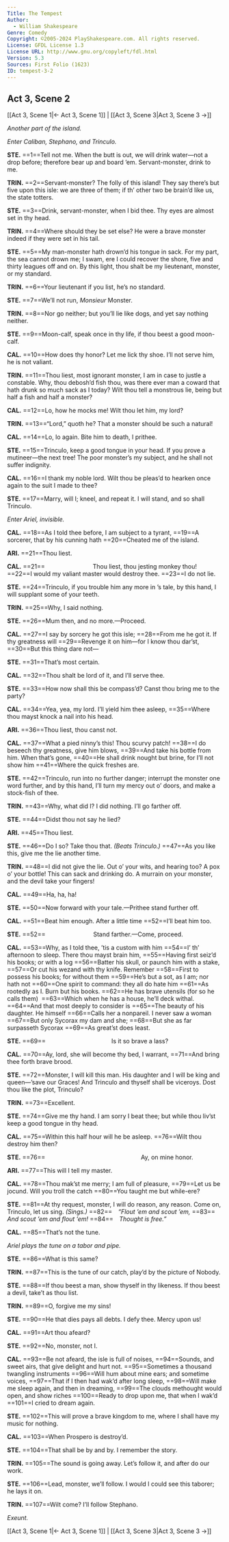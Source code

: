 ```yaml
---
Title: The Tempest
Author: 
  - William Shakespeare
Genre: Comedy
Copyright: ©2005-2024 PlayShakespeare.com. All rights reserved.
License: GFDL License 1.3
License URL: http://www.gnu.org/copyleft/fdl.html
Version: 5.3
Sources: First Folio (1623)
ID: tempest-3-2
---
```


## Act 3, Scene 2
[[Act 3, Scene 1|← Act 3, Scene 1]] | [[Act 3, Scene 3|Act 3, Scene 3 →]]

*Another part of the island.*

*Enter Caliban, Stephano, and Trinculo.*

**STE.**
==1==Tell not me. When the butt is out, we will drink water—not a drop before; therefore bear up and board ’em. Servant-monster, drink to me.

**TRIN.**
==2==Servant-monster? The folly of this island! They say there’s but five upon this isle: we are three of them; if th’ other two be brain’d like us, the state totters.

**STE.**
==3==Drink, servant-monster, when I bid thee. Thy eyes are almost set in thy head.

**TRIN.**
==4==Where should they be set else? He were a brave monster indeed if they were set in his tail.

**STE.**
==5==My man-monster hath drown’d his tongue in sack. For my part, the sea cannot drown me; I swam, ere I could recover the shore, five and thirty leagues off and on. By this light, thou shalt be my lieutenant, monster, or my standard.

**TRIN.**
==6==Your lieutenant if you list, he’s no standard.

**STE.**
==7==We’ll not run, *Monsieur* Monster.

**TRIN.**
==8==Nor go neither; but you’ll lie like dogs, and yet say nothing neither.

**STE.**
==9==Moon-calf, speak once in thy life, if thou beest a good moon-calf.

**CAL.**
==10==How does thy honor? Let me lick thy shoe. I’ll not serve him, he is not valiant.

**TRIN.**
==11==Thou liest, most ignorant monster, I am in case to justle a constable. Why, thou debosh’d fish thou, was there ever man a coward that hath drunk so much sack as I today? Wilt thou tell a monstrous lie, being but half a fish and half a monster?

**CAL.**
==12==Lo, how he mocks me! Wilt thou let him, my lord?

**TRIN.**
==13==“Lord,” quoth he? That a monster should be such a natural!

**CAL.**
==14==Lo, lo again. Bite him to death, I prithee.

**STE.**
==15==Trinculo, keep a good tongue in your head. If you prove a mutineer—the next tree! The poor monster’s my subject, and he shall not suffer indignity.

**CAL.**
==16==I thank my noble lord. Wilt thou be pleas’d to hearken once again to the suit I made to thee?

**STE.**
==17==Marry, will I; kneel, and repeat it. I will stand, and so shall Trinculo.

*Enter Ariel, invisible.*

**CAL.**
==18==As I told thee before, I am subject to a tyrant,
==19==A sorcerer, that by his cunning hath
==20==Cheated me of the island.

**ARI.**
==21==Thou liest.

**CAL.**
==21==        Thou liest, thou jesting monkey thou!
==22==I would my valiant master would destroy thee.
==23==I do not lie.

**STE.**
==24==Trinculo, if you trouble him any more in ’s tale, by this hand, I will supplant some of your teeth.

**TRIN.**
==25==Why, I said nothing.

**STE.**
==26==Mum then, and no more.—Proceed.

**CAL.**
==27==I say by sorcery he got this isle;
==28==From me he got it. If thy greatness will
==29==Revenge it on him—for I know thou dar’st,
==30==But this thing dare not⁠—

**STE.**
==31==That’s most certain.

**CAL.**
==32==Thou shalt be lord of it, and I’ll serve thee.

**STE.**
==33==How now shall this be compass’d? Canst thou bring me to the party?

**CAL.**
==34==Yea, yea, my lord. I’ll yield him thee asleep,
==35==Where thou mayst knock a nail into his head.

**ARI.**
==36==Thou liest, thou canst not.

**CAL.**
==37==What a pied ninny’s this! Thou scurvy patch!
==38==I do beseech thy greatness, give him blows,
==39==And take his bottle from him. When that’s gone,
==40==He shall drink nought but brine, for I’ll not show him
==41==Where the quick freshes are.

**STE.**
==42==Trinculo, run into no further danger; interrupt the monster one word further, and by this hand, I’ll turn my mercy out o’ doors, and make a stock-fish of thee.

**TRIN.**
==43==Why, what did I? I did nothing. I’ll go farther off.

**STE.**
==44==Didst thou not say he lied?

**ARI.**
==45==Thou liest.

**STE.**
==46==Do I so? Take thou that.
*(Beats Trinculo.)*
==47==As you like this, give me the lie another time.

**TRIN.**
==48==I did not give the lie. Out o’ your wits, and hearing too? A pox o’ your bottle! This can sack and drinking do. A murrain on your monster, and the devil take your fingers!

**CAL.**
==49==Ha, ha, ha!

**STE.**
==50==Now forward with your tale.—Prithee stand further off.

**CAL.**
==51==Beat him enough. After a little time
==52==I’ll beat him too.

**STE.**
==52==        Stand farther.—Come, proceed.

**CAL.**
==53==Why, as I told thee, ’tis a custom with him
==54==I’ th’ afternoon to sleep. There thou mayst brain him,
==55==Having first seiz’d his books; or with a log
==56==Batter his skull, or paunch him with a stake,
==57==Or cut his wezand with thy knife. Remember
==58==First to possess his books; for without them
==59==He’s but a sot, as I am; nor hath not
==60==One spirit to command: they all do hate him
==61==As rootedly as I. Burn but his books.
==62==He has brave utensils (for so he calls them) 
==63==Which when he has a house, he’ll deck withal.
==64==And that most deeply to consider is
==65==The beauty of his daughter. He himself
==66==Calls her a nonpareil. I never saw a woman
==67==But only Sycorax my dam and she;
==68==But she as far surpasseth Sycorax
==69==As great’st does least.

**STE.**
==69==           Is it so brave a lass?

**CAL.**
==70==Ay, lord, she will become thy bed, I warrant,
==71==And bring thee forth brave brood.

**STE.**
==72==Monster, I will kill this man. His daughter and I will be king and queen—’save our Graces! And Trinculo and thyself shall be viceroys. Dost thou like the plot, Trinculo?

**TRIN.**
==73==Excellent.

**STE.**
==74==Give me thy hand. I am sorry I beat thee; but while thou liv’st keep a good tongue in thy head.

**CAL.**
==75==Within this half hour will he be asleep.
==76==Wilt thou destroy him then?

**STE.**
==76==                Ay, on mine honor.

**ARI.**
==77==This will I tell my master.

**CAL.**
==78==Thou mak’st me merry; I am full of pleasure,
==79==Let us be jocund. Will you troll the catch
==80==You taught me but while-ere?

**STE.**
==81==At thy request, monster, I will do reason, any reason. Come on, Trinculo, let us sing.
*(Sings.)*
==82== *“Flout ’em and scout ’em,*
==83== *And scout ’em and flout ’em!*
==84== *Thought is free.”*

**CAL.**
==85==That’s not the tune.

*Ariel plays the tune on a tabor and pipe.*

**STE.**
==86==What is this same?

**TRIN.**
==87==This is the tune of our catch, play’d by the picture of Nobody.

**STE.**
==88==If thou beest a man, show thyself in thy likeness. If thou beest a devil, take’t as thou list.

**TRIN.**
==89==O, forgive me my sins!

**STE.**
==90==He that dies pays all debts. I defy thee. Mercy upon us!

**CAL.**
==91==Art thou afeard?

**STE.**
==92==No, monster, not I.

**CAL.**
==93==Be not afeard, the isle is full of noises,
==94==Sounds, and sweet airs, that give delight and hurt not.
==95==Sometimes a thousand twangling instruments
==96==Will hum about mine ears; and sometime voices,
==97==That if I then had wak’d after long sleep,
==98==Will make me sleep again, and then in dreaming,
==99==The clouds methought would open, and show riches
==100==Ready to drop upon me, that when I wak’d
==101==I cried to dream again.

**STE.**
==102==This will prove a brave kingdom to me, where I shall have my music for nothing.

**CAL.**
==103==When Prospero is destroy’d.

**STE.**
==104==That shall be by and by. I remember the story.

**TRIN.**
==105==The sound is going away. Let’s follow it, and after do our work.

**STE.**
==106==Lead, monster, we’ll follow. I would I could see this taborer; he lays it on.

**TRIN.**
==107==Wilt come? I’ll follow Stephano.

*Exeunt.*

[[Act 3, Scene 1|← Act 3, Scene 1]] | [[Act 3, Scene 3|Act 3, Scene 3 →]]